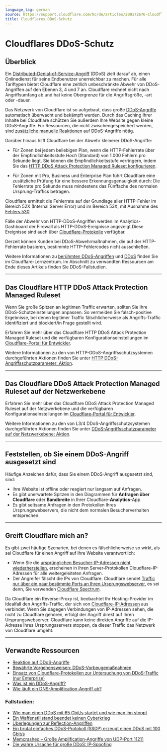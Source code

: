 ```yaml
---
language_tag: german
source: https://support.cloudflare.com/hc/de/articles/200172676-Cloudflares-DDoS-Schutz
title: Cloudflares DDoS-Schutz 
---
```


# Cloudflares DDoS-Schutz 



## Überblick

Ein [Distributed-Denial-of-Service-Angriff](https://www.cloudflare.com/ddos) (DDoS) zielt darauf ab, einen Onlinedienst für seine Endbenutzer unerreichbar zu machen. Für alle Tariftypen bietet Cloudflare eine zeitlich unbeschränkte Abwehr von DDoS-Angriffen auf den Ebenen 3, 4 und 7 an. Cloudflare rechnet nicht nach Angriffsumfang ab und hat keine Obergrenze für die Angriffsgröße, -art oder -dauer.

Das Netzwerk von Cloudflare ist so aufgebaut, dass große [DDoS-Angriffe](https://www.cloudflare.com/ddos) automatisch überwacht und bekämpft werden. Durch das Caching Ihrer Inhalte bei Cloudflare schützen Sie außerdem Ihre Website gegen kleine DDoS-Angriffe. Für Ressourcen, die nicht zwischengespeichert werden, sind [zusätzliche manuelle Reaktionen](https://support.cloudflare.com/hc/articles/200170196) auf DDoS-Angriffe nötig.

Darüber hinaus hilft Cloudflare bei der Abwehr kleinerer DDoS-Angriffe:

-   Für Zonen bei jedem beliebigen Plan, wenn die HTTP-Fehlerrate über der Empfindlichkeitsstufe _Hoch_ (Standard) von 1.000 Fehlern pro Sekunde liegt. Sie können die Empfindlichkeitsstufe verringern, indem Sie das [HTTP DDoS Attack Protection Managed Ruleset konfigurieren](https://developers.cloudflare.com/ddos-protection/managed-rulesets/http).

-   Für Zonen mit Pro, Business und Enterprise Plan führt Cloudflare eine zusätzliche Prüfung für eine bessere Erkennungsgenauigkeit durch: Die Fehlerrate pro Sekunde muss mindestens das Fünffache des normalen Ursprung-Traffics betragen.

Cloudflare ermittelt die Fehlerrate auf der Grundlage aller HTTP-Fehler im Bereich 52X (Internal Server Error) und im Bereich 53X, mit Ausnahme des [Fehlers 530](https://support.cloudflare.com/hc/articles/115003011431#530error).

Fälle der Abwehr von HTTP-DDoS-Angriffen werden im Analytics-Dashboard der Firewall als HTTP-DDoS-Ereignisse angezeigt.Diese Ereignisse sind auch über [Cloudflare-Protokolle](https://developers.cloudflare.com/logs/) verfügbar.

Derzeit können Kunden bei DDoS-Abwehrmaßnahmen, die auf der HTTP-Fehlerrate basieren, bestimmte HTTP-Fehlercodes nicht ausschließen.

Weitere Informationen zu [berühmten DDoS-Angriffen](https://www.cloudflare.com/learning/ddos/famous-ddos-attacks/) und [DDoS](https://www.cloudflare.com/learning/ddos/what-is-a-ddos-attack/) finden Sie im Cloudflare-Lernzentrum. Im Abschnitt zu verwandten Ressourcen am Ende dieses Artikels finden Sie DDoS-Fallstudien.

___

## Das Cloudflare HTTP DDoS Attack Protection Managed Ruleset


Wenn Sie große Spitzen an legitimen Traffic erwarten, sollten Sie Ihre DDoS-Schutzeinstellungen anpassen. So vermeiden Sie falsch-positive Ergebnisse, bei denen legitimer Traffic fälschlicherweise als Angriffs-Traffic identifiziert und blockiert/in Frage gestellt wird.

Erfahren Sie mehr über das Cloudflare HTTP DDoS Attack Protection Managed Ruleset und die verfügbaren Konfigurationseinstellungen im [Cloudflare-Portal für Entwickler](https://developers.cloudflare.com/ddos-protection/managed-rulesets/http).

Weitere Informationen zu den von HTTP-DDoS-Angriffsschutzsystemen durchgeführten Aktionen finden Sie unter [HTTP DDoS-Angriffsschutzparameter: Aktion](https://developers.cloudflare.com/ddos-protection/managed-rulesets/http/override-parameters#action).

___

## Das Cloudflare DDoS Attack Protection Managed Ruleset auf der Netzwerkebene


Erfahren Sie mehr über das Cloudflare DDoS Attack Protection Managed Ruleset auf der Netzwerkebene und die verfügbaren Konfigurationseinstellungen im [Cloudflare-Portal für Entwickler](https://developers.cloudflare.com/ddos-protection/managed-rulesets/network).

Weitere Informationen zu den von L3/4 DDoS-Angriffsschutzsystemen durchgeführten Aktionen finden Sie unter [DDoS-Angriffsschutzparameter auf der Netzwerkebene: Aktion](https://developers.cloudflare.com/ddos-protection/managed-rulesets/network/override-parameters#action).

___

## Feststellen, ob Sie einem DDoS-Angriff ausgesetzt sind

Häufige Anzeichen dafür, dass Sie einem DDoS-Angriff ausgesetzt sind, sind:

-   Ihre Website ist offline oder reagiert nur langsam auf Anfragen.
-   Es gibt unerwartete Spitzen in den Diagrammen für **Anfragen über Cloudflare** oder **Bandbreite** in Ihrer Cloudflare-**Analytics**\-App.
-   Es gibt seltsame Anfragen in den Protokollen Ihres Ursprungswebservers, die nicht dem normalen Besucherverhalten entsprechen.

___

## Greift Cloudflare mich an?

Es gibt zwei häufige Szenarien, bei denen es fälschlicherweise so wirkt, als sei Cloudflare für einen Angriff auf Ihre Website verantwortlich:

-   Wenn Sie die [ursprünglichen Besucher-IP-Adressen nicht wiederherstellen](https://support.cloudflare.com/hc/de/sections/200805497-Restoring-Visitor-IPs), erscheinen in Ihren Server-Protokollen Cloudflare-IP-Adressen für alle weitergeleiteten Anfragen.
-   Der Angreifer fälscht die IPs von Cloudflare. Cloudflare sendet [Traffic nur über ein paar bestimmte Ports an Ihren Ursprungswebserver](https://support.cloudflare.com/hc/articles/200169156), es sei denn, Sie verwenden [Cloudflare Spectrum](https://developers.cloudflare.com/spectrum/get-started/).

Da Cloudflare ein Reverse-Proxy ist, beobachtet Ihr Hosting-Provider im Idealfall den Angriffs-Traffic, der sich von [Cloudflare-IP-Adressen](https://www.cloudflare.com/ips/) aus verbindet. Wenn Sie dagegen Verbindungen von IP-Adressen sehen, die nicht zu Cloudflare gehören, erfolgt der Angriff direkt auf Ihren Ursprungswebserver. Cloudflare kann keine direkten Angriffe auf die IP-Adresse Ihres Ursprungsservers stoppen, da dieser Traffic das Netzwerk von Cloudflare umgeht.

___

## Verwandte Ressourcen

-   [Reaktion auf DDoS-Angriffe](https://support.cloudflare.com/hc/articles/200170196)
-   [Bewährte Vorgehensweisen: DDoS-Vorbeugemaßnahmen](https://support.cloudflare.com/hc/articles/200170166)
-   [Einsatz von Cloudflare-Protokollen zur Untersuchung von DDoS-Traffic (nur Enterprise)](https://support.cloudflare.com/hc/de/articles/360020739772-Using-Cloudflare-Logs-ELS-to-Investigate-DDoS-Traffic-Enterprise-Only-)
-   [Was ist ein DDoS-Angriff?](https://www.cloudflare.com/learning/ddos/what-is-a-ddos-attack/)
-   [Wie läuft ein DNS-Amplification-Angriff ab?](http://blog.cloudflare.com/deep-inside-a-dns-amplification-ddos-attack)

### Fallstudien:

-   [Wie man einen DDoS mit 65 Gbit/s startet und wie man ihn stoppt](http://blog.cloudflare.com/65gbps-ddos-no-problem)
-   [Ein Waffenstillstand beendet keinen Cyberkrieg](http://blog.cloudflare.com/ceasefires-dont-end-cyberwars)
-   [Überlegungen zur Reflection-Angriffen](https://blog.cloudflare.com/reflections-on-reflections/)
-   [Ein brutal einfaches DDoS-Protokoll (SSDP) erzeugt einen DDoS mit 100 Gbit/s](https://blog.cloudflare.com/ssdp-100gbps/)
-   [Memcrashed – Große Amplification-Angriffe von UDP-Port 11211](https://blog.cloudflare.com/memcrashed-major-amplification-attacks-from-port-11211/)
-   [Die wahre Ursache für große DDoS: IP-Spoofing](https://blog.cloudflare.com/the-root-cause-of-large-ddos-ip-spoofing/)
